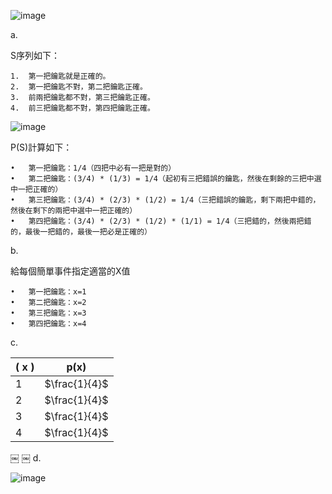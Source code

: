 ![image](https://github.com/user-attachments/assets/b9e89152-e1df-4172-96be-fe591cbf753f)

a. 

S序列如下：

	1.	第一把鑰匙就是正確的。
	2.	第一把鑰匙不對，第二把鑰匙正確。
	3.	前兩把鑰匙都不對，第三把鑰匙正確。
	4.	前三把鑰匙都不對，第四把鑰匙正確。

 ![image](https://github.com/user-attachments/assets/c7d9e1c3-37c3-44e0-9375-71bd7ecd99bc)

P(S)計算如下：

	•	第一把鑰匙：1/4（四把中必有一把是對的）
	•	第二把鑰匙：(3/4) * (1/3) = 1/4（起初有三把錯誤的鑰匙，然後在剩餘的三把中選中一把正確的）
	•	第三把鑰匙：(3/4) * (2/3) * (1/2) = 1/4（三把錯誤的鑰匙，剩下兩把中錯的，然後在剩下的兩把中選中一把正確的）
	•	第四把鑰匙：(3/4) * (2/3) * (1/2) * (1/1) = 1/4（三把錯的，然後兩把錯的，最後一把錯的，最後一把必是正確的）

b. 

給每個簡單事件指定適當的X值

	•	第一把鑰匙：x=1￼
	•	第二把鑰匙：x=2
	•	第三把鑰匙：x=3￼
	•	第四把鑰匙：x=4￼

c.

| \( x \) | p(x) |
|---------|------------|
|   1     |   $\frac{1}{4}$   |
|   2     |   $\frac{1}{4}$   |
|   3     |   $\frac{1}{4}$   |
|   4     |   $\frac{1}{4}$   |

￼	￼
d.

![image](https://github.com/user-attachments/assets/3054b8d3-a5c1-40b9-be4d-63767477cc68)
